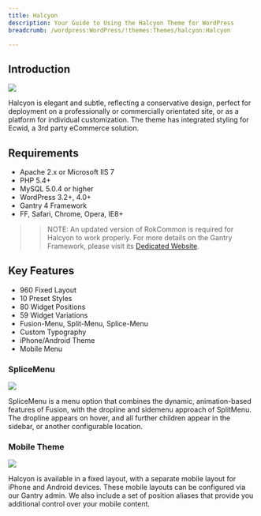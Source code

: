 ```yaml
---
title: Halcyon
description: Your Guide to Using the Halcyon Theme for WordPress
breadcrumb: /wordpress:WordPress/!themes:Themes/halcyon:Halcyon

---
```


Introduction
-----
![][theme]

Halcyon is elegant and subtle, reflecting a conservative design, perfect for deployment on a professionally or commercially orientated site, or as a platform for individual customization. The theme has integrated styling for Ecwid, a 3rd party eCommerce solution.

Requirements
-----
* Apache 2.x or Microsoft IIS 7
* PHP 5.4+
* MySQL 5.0.4 or higher
* WordPress 3.2+, 4.0+
* Gantry 4 Framework
* FF, Safari, Chrome, Opera, IE8+

>> NOTE: An updated version of RokCommon is required for Halcyon to work properly. For more details on the Gantry Framework, please visit its [Dedicated Website][gantry].

Key Features
-----

* 960 Fixed Layout
* 10 Preset Styles
* 80 Widget Positions
* 59 Widget Variations
* Fusion-Menu, Split-Menu, Splice-Menu
* Custom Typography
* iPhone/Android Theme
* Mobile Menu

### SpliceMenu

![][splicemenu]

SpliceMenu is a menu option that combines the dynamic, animation-based features of Fusion, with the dropline and sidemenu approach of SplitMenu. The dropline appears on hover, and all further children appear in the sidebar, or another configurable location.

### Mobile Theme

![][mobile]

Halcyon is available in a fixed layout, with a separate mobile layout for iPhone and Android devices. These mobile layouts can be configured via our Gantry admin. We also include a set of position aliases that provide you additional control over your mobile content.

[gantry]: http://gantry.org/
[gantry_install]: ../../start/gantry.md
[theme]: assets/halcyon.jpeg
[responsive]: assets/responsive.jpg
[splicemenu]: assets/splicemenu.jpg
[mobile]: assets/mobile.jpg
[roksprocket3]: assets/roksprocket_3.jpg
[roksprocket4]: assets/roksprocket_4.jpg
[gantry4]: assets/gantry4.jpg
[bootstrap]: http://twitter.github.com/bootstrap/